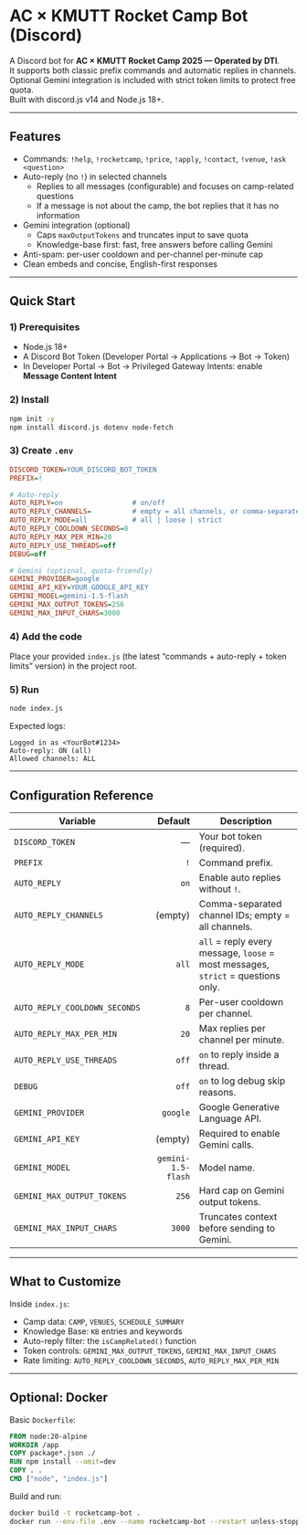# AC × KMUTT Rocket Camp Bot (Discord)

A Discord bot for **AC × KMUTT Rocket Camp 2025 — Operated by DTI**.  
It supports both classic prefix commands and automatic replies in channels.  
Optional Gemini integration is included with strict token limits to protect free quota.  
Built with discord.js v14 and Node.js 18+.

---

## Features

- Commands: `!help`, `!rocketcamp`, `!price`, `!apply`, `!contact`, `!venue`, `!ask <question>`
- Auto-reply (no `!`) in selected channels
  - Replies to all messages (configurable) and focuses on camp-related questions
  - If a message is not about the camp, the bot replies that it has no information
- Gemini integration (optional)
  - Caps `maxOutputTokens` and truncates input to save quota
  - Knowledge-base first: fast, free answers before calling Gemini
- Anti-spam: per-user cooldown and per-channel per-minute cap
- Clean embeds and concise, English-first responses

---

## Quick Start

### 1) Prerequisites
- Node.js 18+
- A Discord Bot Token (Developer Portal → Applications → Bot → Token)
- In Developer Portal → Bot → Privileged Gateway Intents: enable **Message Content Intent**

### 2) Install
```bash
npm init -y
npm install discord.js dotenv node-fetch
```

### 3) Create `.env`
```ini
DISCORD_TOKEN=YOUR_DISCORD_BOT_TOKEN
PREFIX=!

# Auto-reply
AUTO_REPLY=on                 # on/off
AUTO_REPLY_CHANNELS=          # empty = all channels, or comma-separated channel IDs
AUTO_REPLY_MODE=all           # all | loose | strict
AUTO_REPLY_COOLDOWN_SECONDS=8
AUTO_REPLY_MAX_PER_MIN=20
AUTO_REPLY_USE_THREADS=off
DEBUG=off

# Gemini (optional, quota-friendly)
GEMINI_PROVIDER=google
GEMINI_API_KEY=YOUR_GOOGLE_API_KEY
GEMINI_MODEL=gemini-1.5-flash
GEMINI_MAX_OUTPUT_TOKENS=256
GEMINI_MAX_INPUT_CHARS=3000
```

### 4) Add the code
Place your provided `index.js` (the latest “commands + auto-reply + token limits” version) in the project root.

### 5) Run
```bash
node index.js
```

Expected logs:
```
Logged in as <YourBot#1234>
Auto-reply: ON (all)
Allowed channels: ALL
```

---

## Configuration Reference

| Variable | Default | Description |
|---|---:|---|
| `DISCORD_TOKEN` | — | Your bot token (required). |
| `PREFIX` | `!` | Command prefix. |
| `AUTO_REPLY` | `on` | Enable auto replies without `!`. |
| `AUTO_REPLY_CHANNELS` | (empty) | Comma-separated channel IDs; empty = all channels. |
| `AUTO_REPLY_MODE` | `all` | `all` = reply every message, `loose` = most messages, `strict` = questions only. |
| `AUTO_REPLY_COOLDOWN_SECONDS` | `8` | Per-user cooldown per channel. |
| `AUTO_REPLY_MAX_PER_MIN` | `20` | Max replies per channel per minute. |
| `AUTO_REPLY_USE_THREADS` | `off` | `on` to reply inside a thread. |
| `DEBUG` | `off` | `on` to log debug skip reasons. |
| `GEMINI_PROVIDER` | `google` | Google Generative Language API. |
| `GEMINI_API_KEY` | (empty) | Required to enable Gemini calls. |
| `GEMINI_MODEL` | `gemini-1.5-flash` | Model name. |
| `GEMINI_MAX_OUTPUT_TOKENS` | `256` | Hard cap on Gemini output tokens. |
| `GEMINI_MAX_INPUT_CHARS` | `3000` | Truncates context before sending to Gemini. |

---

## What to Customize

Inside `index.js`:
- Camp data: `CAMP`, `VENUES`, `SCHEDULE_SUMMARY`
- Knowledge Base: `KB` entries and keywords
- Auto-reply filter: the `isCampRelated()` function
- Token controls: `GEMINI_MAX_OUTPUT_TOKENS`, `GEMINI_MAX_INPUT_CHARS`
- Rate limiting: `AUTO_REPLY_COOLDOWN_SECONDS`, `AUTO_REPLY_MAX_PER_MIN`

---

## Optional: Docker

Basic `Dockerfile`:

```dockerfile
FROM node:20-alpine
WORKDIR /app
COPY package*.json ./
RUN npm install --omit=dev
COPY . .
CMD ["node", "index.js"]
```

Build and run:

```bash
docker build -t rocketcamp-bot .
docker run --env-file .env --name rocketcamp-bot --restart unless-stopped rocketcamp-bot
```
